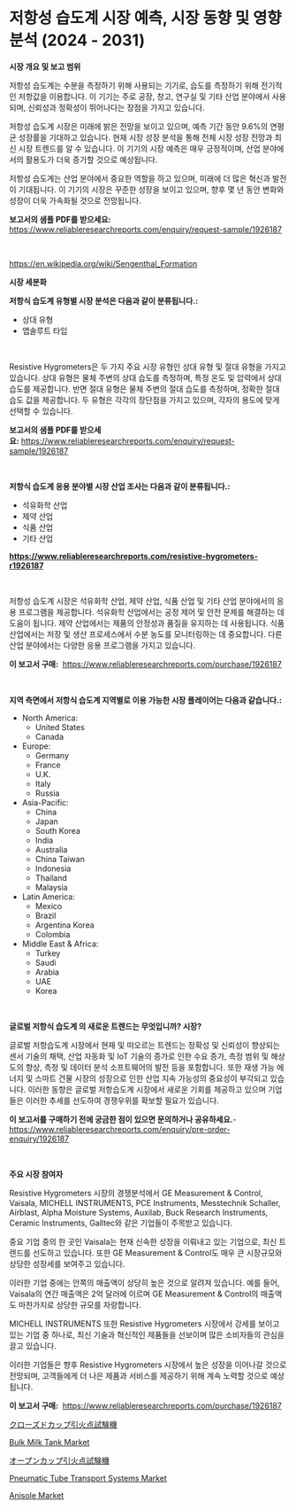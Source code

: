 <p><h1>저항성 습도계 시장 예측, 시장 동향 및 영향 분석 (2024 - 2031)</h1></p><p><strong>시장 개요 및 보고 범위</strong></p>
<p><p>저항성 습도계는 수분을 측정하기 위해 사용되는 기기로, 습도를 측정하기 위해 전기적인 저항값을 이용합니다. 이 기기는 주로 공장, 창고, 연구실 및 기타 산업 분야에서 사용되며, 신뢰성과 정확성이 뛰어나다는 장점을 가지고 있습니다.</p><p>저항성 습도계 시장은 미래에 밝은 전망을 보이고 있으며, 예측 기간 동안 9.6%의 연평균 성장률을 기대하고 있습니다. 현재 시장 성장 분석을 통해 전체 시장 성장 전망과 최신 시장 트렌드를 알 수 있습니다. 이 기기의 시장 예측은 매우 긍정적이며, 산업 분야에서의 활용도가 더욱 증가할 것으로 예상됩니다.</p><p>저항성 습도계는 산업 분야에서 중요한 역할을 하고 있으며, 미래에 더 많은 혁신과 발전이 기대됩니다. 이 기기의 시장은 꾸준한 성장을 보이고 있으며, 향후 몇 년 동안 변화와 성장이 더욱 가속화될 것으로 전망됩니다.</p></p>
<p><strong>보고서의 샘플 PDF를 받으세요:</strong> <a href="https://www.reliableresearchreports.com/enquiry/request-sample/1926187">https://www.reliableresearchreports.com/enquiry/request-sample/1926187</a></p>
<p>&nbsp;</p>
<p><a href="https://en.wikipedia.org/wiki/Sengenthal_Formation">https://en.wikipedia.org/wiki/Sengenthal_Formation</a></p>
<p><strong>시장 세분화</strong></p>
<p><strong>저항식 습도계 유형별 시장 분석은 다음과 같이 분류됩니다.:</strong></p>
<p><ul><li>상대 유형</li><li>앱솔루트 타입</li></ul></p>
<p>&nbsp;</p>
<p><p>Resistive Hygrometers은 두 가지 주요 시장 유형인 상대 유형 및 절대 유형을 가지고 있습니다. 상대 유형은 물체 주변의 상대 습도를 측정하며, 특정 온도 및 압력에서 상대 습도를 제공합니다. 반면 절대 유형은 물체 주변의 절대 습도를 측정하며, 정확한 절대 습도 값을 제공합니다. 두 유형은 각각의 장단점을 가지고 있으며, 각자의 용도에 맞게 선택할 수 있습니다.</p></p>
<p><strong>보고서의 샘플 PDF를 받으세요:</strong>&nbsp;<a href="https://www.reliableresearchreports.com/enquiry/request-sample/1926187">https://www.reliableresearchreports.com/enquiry/request-sample/1926187</a></p>
<p>&nbsp;</p>
<p><strong> 저항식 습도계 응용 분야별 시장 산업 조사는 다음과 같이 분류됩니다.:</strong></p>
<p><ul><li>석유화학 산업</li><li>제약 산업</li><li>식품 산업</li><li>기타 산업</li></ul></p>
<p><strong><a href="https://www.reliableresearchreports.com/resistive-hygrometers-r1926187">https://www.reliableresearchreports.com/resistive-hygrometers-r1926187</a></strong></p>
<p>&nbsp;</p>
<p><p>저항성 습도계 시장은 석유화학 산업, 제약 산업, 식품 산업 및 기타 산업 분야에서의 응용 프로그램을 제공합니다. 석유화학 산업에서는 공정 제어 및 안전 문제를 해결하는 데 도움이 됩니다. 제약 산업에서는 제품의 안정성과 품질을 유지하는 데 사용됩니다. 식품 산업에서는 저장 및 생산 프로세스에서 수분 농도를 모니터링하는 데 중요합니다. 다른 산업 분야에서는 다양한 응용 프로그램을 가지고 있습니다.</p></p>
<p><strong>이 보고서 구매:</strong>&nbsp; <a href="https://www.reliableresearchreports.com/purchase/1926187">https://www.reliableresearchreports.com/purchase/1926187</a></p>
<p>&nbsp;</p>
<p><strong>지역 측면에서 저항식 습도계 지역별로 이용 가능한 시장 플레이어는 다음과 같습니다.:</strong></p>
<p><ul>
    <li>
        North America:
        <ul>
            <li>United States</li>
            <li>Canada</li>
        </ul>
    </li>
    <li>
        Europe:
        <ul>
            <li>Germany</li>
            <li>France</li>
            <li>U.K.</li>
            <li>Italy</li>
            <li>Russia</li>
        </ul>
    </li>
    <li>
        Asia-Pacific:
        <ul>
            <li>China</li>
            <li>Japan</li>
            <li>South Korea</li>
            <li>India</li>
            <li>Australia</li>
            <li>China Taiwan</li>
            <li>Indonesia</li>
            <li>Thailand</li>
            <li>Malaysia</li>
        </ul>
    </li>
    <li>
        Latin America:
        <ul>
            <li>Mexico</li>
            <li>Brazil</li>
            <li>Argentina Korea</li>
            <li>Colombia</li>
        </ul>
    </li>
    <li>
        Middle East & Africa:
        <ul>
            <li>Turkey</li>
            <li>Saudi</li>
            <li>Arabia</li>
            <li>UAE</li>
            <li>Korea</li>
        </ul>
    </li>
    </ul></p>
<p>&nbsp;</p>
<p><strong>글로벌 저항식 습도계 의 새로운 트렌드는 무엇입니까? 시장?</strong></p>
<p><p>글로벌 저항습도계 시장에서 현재 및 떠오르는 트렌드는 정확성 및 신뢰성이 향상되는 센서 기술의 채택, 산업 자동화 및 IoT 기술의 증가로 인한 수요 증가, 측정 범위 및 해상도의 향상, 측정 및 데이터 분석 소프트웨어의 발전 등을 포함합니다. 또한 재생 가능 에너지 및 스마트 건물 시장의 성장으로 인한 산업 지속 가능성의 중요성이 부각되고 있습니다. 이러한 동향은 글로벌 저항습도계 시장에서 새로운 기회를 제공하고 있으며 기업들은 이러한 추세를 선도하여 경쟁우위를 확보할 필요가 있습니다.</p></p>
<p><strong>이 보고서를 구매하기 전에 궁금한 점이 있으면 문의하거나 공유하세요.</strong>- <a href="https://www.reliableresearchreports.com/enquiry/pre-order-enquiry/1926187">https://www.reliableresearchreports.com/enquiry/pre-order-enquiry/1926187</a></p>
<p>&nbsp;</p>
<p><strong>주요 시장 참여자</strong></p>
<p><p>Resistive Hygrometers 시장의 경쟁분석에서 GE Measurement & Control, Vaisala, MICHELL INSTRUMENTS, PCE Instruments, Messtechnik Schaller, Airblast, Alpha Moisture Systems, Auxilab, Buck Research Instruments, Ceramic Instruments, Galltec와 같은 기업들이 주목받고 있습니다. </p><p>중요 기업 중의 한 곳인 Vaisala는 현재 신속한 성장을 이뤄내고 있는 기업으로, 최신 트렌드를 선도하고 있습니다. 또한 GE Measurement & Control도 매우 큰 시장규모와 상당한 성장세를 보여주고 있습니다. </p><p>이러한 기업 중에는 안쪽의 매출액이 상당히 높은 것으로 알려져 있습니다. 예를 들어, Vaisala의 연간 매출액은 2억 달러에 이르며 GE Measurement & Control의 매출액도 마찬가지로 상당한 규모를 자랑합니다. </p><p>MICHELL INSTRUMENTS 또한 Resistive Hygrometers 시장에서 강세를 보이고 있는 기업 중 하나로, 최신 기술과 혁신적인 제품들을 선보이며 많은 소비자들의 관심을 끌고 있습니다. </p><p>이러한 기업들은 향후 Resistive Hygrometers 시장에서 높은 성장을 이어나갈 것으로 전망되며, 고객들에게 더 나은 제품과 서비스를 제공하기 위해 계속 노력할 것으로 예상됩니다.</p></p>
<p><strong>이 보고서 구매:</strong>&nbsp;&nbsp;<a href="https://www.reliableresearchreports.com/purchase/1926187">https://www.reliableresearchreports.com/purchase/1926187</a></p>
<p><p><a href="https://github.com/RandallRunte2023/Market-Research-Report-List-1/blob/main/9207988160618.md">クローズドカップ引火点試験機</a></p><p><a href="https://github.com/vimar16th/Market-Research-Report-List-5/blob/main/bulk-milk-tank-market.md">Bulk Milk Tank Market</a></p><p><a href="https://github.com/TerrellConn/Market-Research-Report-List-2/blob/main/6927452160617.md">オープンカップ引火点試験機</a></p><p><a href="https://github.com/JameTravis/Market-Research-Report-List-5/blob/main/pneumatic-tube-transport-systems-market.md">Pneumatic Tube Transport Systems Market</a></p><p><a href="https://www.linkedin.com/pulse/global-anisole-market-size-amp-share-analysis-product-type-mu1qf?trackingId=Fa4G6XKmQxoGyW6l0kUW9g%3D%3D">Anisole Market</a></p></p>